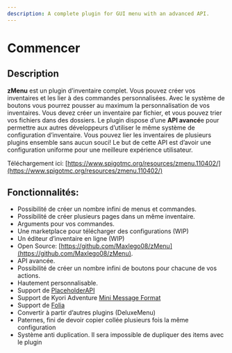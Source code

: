 ```yaml
---
description: A complete plugin for GUI menu with an advanced API.
---
```


# Commencer

## Description

**zMenu** est un plugin d’inventaire complet. Vous pouvez créer vos inventaires et les lier à des commandes personnalisées. Avec le système de boutons vous pourrez pousser au maximum la personnalisation de vos inventaires. Vous devez créer un inventaire par fichier, et vous pouvez trier vos fichiers dans des dossiers. Le plugin dispose d’une **API avancé**e pour permettre aux autres développeurs d’utiliser le même système de configuration d’inventaire. Vous pouvez lier les inventaires de plusieurs plugins ensemble sans aucun souci! Le but de cette API est d’avoir une configuration uniforme pour une meilleure expérience utilisateur.



Téléchargement ici: [https://www.spigotmc.org/resources/zmenu.110402/](https://www.spigotmc.org/resources/zmenu.110402/)

## Fonctionnalités:

* Possibilité de créer un nombre infini de menus et commandes.
* Possibilité de créer plusieurs pages dans un même inventaire.
* Arguments pour vos commandes.
* Une marketplace pour télécharger des configurations (WIP)
* Un éditeur d’inventaire en ligne (WIP)
* Open Source: [https://github.com/Maxlego08/zMenu](https://github.com/Maxlego08/zMenu).
* API avancée.
* Possibilité de créer un nombre infini de boutons pour chacune de vos actions.
* Hautement personnalisable.
* Support de [PlaceholderAPI](https://www.spigotmc.org/resources/placeholderapi.6245/)
* Support de Kyori Adventure [Mini Message Format](https://docs.adventure.kyori.net/minimessage/format.html)
* Support de [Folia](https://papermc.io/software/folia)
* Convertir à partir d’autres plugins (DeluxeMenu)
* Paternes, fini de devoir copier collée plusieurs fois la même configuration
* Système anti duplication. Il sera impossible de dupliquer des items avec le plugin
